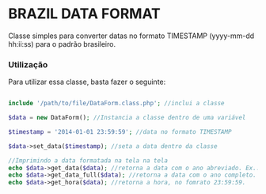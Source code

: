# BRAZIL DATA FORMAT

Classe simples para converter datas no formato TIMESTAMP (yyyy-mm-dd hh:ii:ss) para o padrão brasileiro.


### Utilização
Para utilizar essa classe, basta fazer o seguinte:

```php

include '/path/to/file/DataForm.class.php'; //inclui a classe

$data = new DataForm(); //Instancia a classe dentro de uma variável

$timestamp = '2014-01-01 23:59:59'; //data no formato TIMESTAMP

$data->set_data($timestamp); //seta a data dentro da classe

//Imprimindo a data formatada na tela na tela
echo $data->get_data($data); //retorna a data com o ano abreviado. Ex.: 01/01/14
echo $data->get_data_full($data); //retorna a data com o ano completo. Ex.: 01/01/2014
echo $data->get_hora($data); //retorna a hora, no fomrato 23:59:59.
```